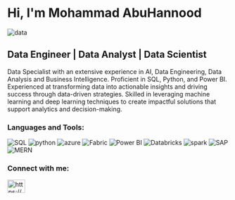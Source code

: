 <h1 align="left">Hi, I'm Mohammad AbuHannood</h1>


<div>
  <p><img  align="center" src="https://github.com/mabuhannood/mabuhannood/assets/167832668/88389a28-73b6-48f8-96b1-98f8175cfad3" alt="data";"></p>
</div>


<h2 align="left">Data Engineer | Data Analyst | Data Scientist</h2>

 Data Specialist with an extensive experience in AI, Data Engineering,
          Data Analysis and Business Intelligence. Proficient in SQL, Python, and
          Power BI. Experienced at transforming data into actionable insights and driving success through data-driven strategies. Skilled in leveraging machine learning and deep learning techniques to create impactful solutions that support analytics and decision-making.


<h3 align="left">Languages and Tools:</h3>
<p align="left">
  <img src="https://img.shields.io/badge/SQL-CC2927?style=for-the-badge&logo=microsoft-sql-server&logoColor=white" alt="SQL">
      <img src="https://img.shields.io/badge/python-3670A0?style=for-the-badge&logo=python&logoColor=ffdd54" alt="python">
    <img src="https://img.shields.io/badge/Azure-0078D4?style=for-the-badge&logo=microsoftazure&logoColor=white" alt="azure">
    <img src="https://img.shields.io/badge/Fabric-126b62?style=for-the-badge&logo=microsoft&logoColor=#126b62" alt="Fabric">
    <img src="https://img.shields.io/badge/Power_BI-F2C811?style=for-the-badge&logo=powerbi&logoColor=white" alt="Power BI">
   <img src="https://img.shields.io/badge/Databricks-FF3621?style=for-the-badge&logo=Databricks&logoColor=white"  alt="Databricks">
    <img src="https://img.shields.io/badge/Spark-FFFFFF?style=for-the-badge&logo=apachespark&logoColor=#E35A16 " alt="spark">
    <img src="https://img.shields.io/badge/SAP-0FAAFF?style=for-the-badge&logo=sap&logoColor=white" alt="SAP">
<!--     <img src="https://img.shields.io/badge/docker-2496ED?style=for-the-badge&logo=docker&logoColor=white" alt="docker"> -->
  <img src="https://img.shields.io/badge/MERN-61DAFB?style=for-the-badge&logo=react&logoColor=black" alt="MERN">
</p>

<h3 align="left">Connect with me:</h3>
<p align="left">
<a href="https://www.linkedin.com/in/mabuhannood/" target="blank"><img align="center" src="https://raw.githubusercontent.com/rahuldkjain/github-profile-readme-generator/master/src/images/icons/Social/linked-in-alt.svg" alt="https://www.linkedin.com/in/mabuhannood/" height="30" width="40" /></a>
</p>
